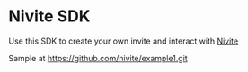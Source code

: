 # Nivite SDK
Use this SDK to create your own invite and interact with [Nivite](nivite.com)

Sample at https://github.com/nivite/example1.git

